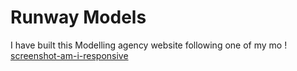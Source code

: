 # Runway Models

I have built this Modelling agency website following one of my mo
! [screenshot-am-i-responsive](../runway-models-final-project/catwalk/css/images/brothers.jpeg)